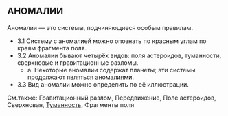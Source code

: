 АНОМАЛИИ
---

Аномалии — это системы, подчиняющиеся особым правилам.
* 3.1  Систему с аномалией можно опознать по красным углам по краям фрагмента поля.
* 3.2  Аномалии бывают четырёх видов: поля астероидов, туманности, сверхновые и гравитационные разломы.
  * a. Некоторые аномалии содержат планеты; эти системы продолжают являться аномалиями.
* 3.3  Вид аномалии можно определить по её иллюстрации.

См.также: Гравитационный разлом, Передвижение, Поле астероидов, Сверхновая, [Туманность](nebula.md), Фрагменты поля

